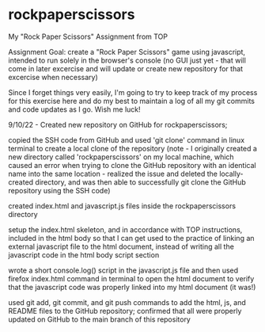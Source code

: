 # rockpaperscissors
My "Rock Paper Scissors" Assignment from TOP

Assignment Goal: create a "Rock Paper Scissors" game using javascript, intended to run solely in the browser's console (no GUI just yet - that will come in later excercise and will update or create new repository for that excercise when necessary)

Since I forget things very easily, I'm going to try to keep track of my process for this exercise here and do my best to maintain a log of all my git commits and code updates as I go. Wish me luck!

9/10/22 - Created new repository on GitHub for rockpaperscissors; 

copied the SSH code from GitHub and used 'git clone' command in linux terminal to create a local clone of the repository (note - I originally created a new directory called 'rockpaperscissors' on my local machine, which caused an error when trying to clone the GitHub repository with an identical name into the same location - realized the issue and deleted the locally-created directory, and was then able to successfully git clone the GitHub repository using the SSH code)

created index.html and javascript.js files inside the rockpaperscissors directory

setup the index.html skeleton, and in accordance with TOP instructions, included <script src="javascript.js"> </script> in the html body so that I can get used to the practice of linking an external javascript file to the html document, instead of writing all the javascript code in the html body script section

wrote a short console.log() script in the javascript.js file and then used firefox index.html command in terminal to open the html document to verify that the javascript code was properly linked into my html document (it was!)

used git add, git commit, and git push commands to add the html, js, and README files to the GitHub repository; confirmed that all were properly updated on GitHub to the main branch of this repository